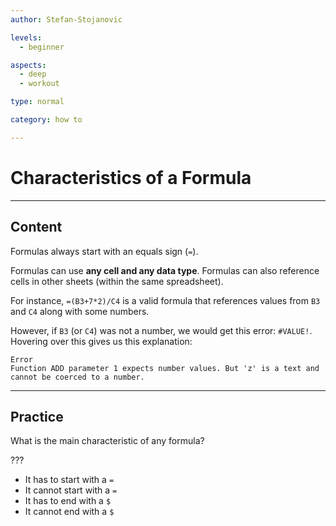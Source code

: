 ```yaml
---
author: Stefan-Stojanovic

levels:
  - beginner

aspects:
  - deep
  - workout

type: normal

category: how to

---
```


# Characteristics of a Formula

---
## Content

Formulas always start with an equals sign (`=`).

Formulas can use **any cell and any data type**. Formulas can also reference cells in other sheets (within the same spreadsheet).

For instance, `=(B3+7*2)/C4` is a valid formula that references values from `B3` and `C4` along with some numbers.

However, if `B3` (or `C4`) was not a number, we would get this error: `#VALUE!`.
Hovering over this gives us this explanation:
```text
Error
Function ADD parameter 1 expects number values. But 'z' is a text and cannot be coerced to a number.
```

---
## Practice

What is the main characteristic of any formula?

???

* It has to start with a `=`
* It cannot start with a `=`
* It has to end with a `$`
* It cannot end with a `$`
